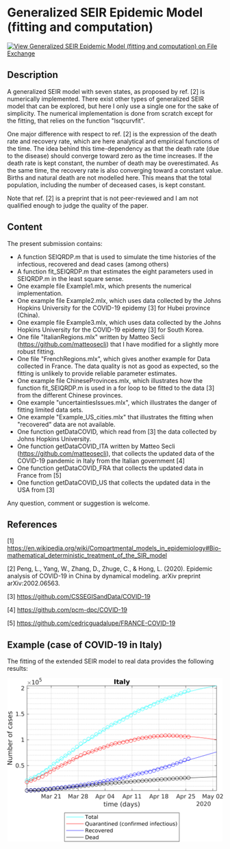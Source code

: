# Generalized SEIR Epidemic Model (fitting and computation)

[![View Generalized SEIR Epidemic Model (fitting and computation) on File Exchange](https://www.mathworks.com/matlabcentral/images/matlab-file-exchange.svg)](https://se.mathworks.com/matlabcentral/fileexchange/74545-generalized-seir-epidemic-model-fitting-and-computation)

## Description
A generalized SEIR model with seven states, as proposed by ref. [2]  is numerically implemented. There exist other types of generalized SEIR model that can be explored, but here I only use a single one for the sake of simplicity. The numerical implementation is done from scratch except for the fitting, that relies on the function "lsqcurvfit".

One major difference with respect to ref. [2] is the expression of the death rate and recovery rate, which are here analytical and empirical functions of the time. The idea behind this time-dependency as that the death rate (due to the disease) should converge toward zero as the time increases. If the death rate is kept constant, the number of death may be overestimated. As the same time, the recovery rate is also converging toward a constant value. Births and natural death are not modelled here. This means that the total population, including the number of deceased cases, is kept constant.

Note that ref. [2] is a preprint that is not peer-reviewed and I am not qualified enough to judge the quality of the paper.

## Content
The present submission contains:
- A function SEIQRDP.m that is used to simulate the time histories of the infectious, recovered and dead cases (among others)
- A function fit_SEIQRDP.m that estimates the eight parameters used in SEIQRDP.m in the least square sense.
- One example file Example1.mlx, which presents the numerical implementation.
- One example file Example2.mlx, which uses data collected by the Johns Hopkins University for the COVID-19 epidemy [3] for Hubei province (China).
- One example file Example3.mlx, which uses data collected by the Johns Hopkins University for the COVID-19 epidemy [3] for South Korea.
- One file "ItalianRegions.mlx" written by Matteo Secli (https://github.com/matteosecli) that I have modified for a slightly more robust fitting.
- One file "FrenchRegions.mlx", which gives another example for Data collected in France. The data quality is not as good as expected, so the fitting is unlikely to provide reliable parameter estimates.
- One example file ChineseProvinces.mlx, which illustrates how the function fit_SEIQRDP.m is used in a for loop to be fitted to the data [3] from the different Chinese provinces.
- One example "uncertaintiesIssues.mlx", which illustrates the danger of fitting limited data sets.
- One example "Example_US_cities.mlx" that illustrates the fitting when "recovered" data are not available.
- One function getDataCOVID, which read from [3] the data collected by Johns Hopkins University.
- One function getDataCOVID_ITA written by Matteo Secli (https://github.com/matteosecli), that collects the updated data of the COVID-19 pandemic in Italy from the Italian government [4]
- One function getDataCOVID_FRA that collects the updated data in France from [5]
- One function getDataCOVID_US that collects the updated data in the USA from [3]

Any question, comment or suggestion is welcome.

## References

[1] https://en.wikipedia.org/wiki/Compartmental_models_in_epidemiology#Bio-mathematical_deterministic_treatment_of_the_SIR_model

[2] Peng, L., Yang, W., Zhang, D., Zhuge, C., & Hong, L. (2020). Epidemic analysis of COVID-19 in China by dynamical modeling. arXiv preprint arXiv:2002.06563.

[3] https://github.com/CSSEGISandData/COVID-19

[4] https://github.com/pcm-dpc/COVID-19

[5] https://github.com/cedricguadalupe/FRANCE-COVID-19



## Example (case of COVID-19 in Italy) 

The fitting of the extended SEIR model to real data provides the following results:

![Active, recoverd and dceased cases in italy](Italy.png)



